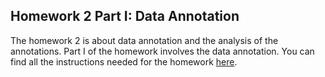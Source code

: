 ## Homework 2 Part I: Data Annotation

The homework 2 is about data annotation and the analysis of the annotations. 
Part I of the homework involves the data annotation. 
You can find all the instructions needed for the homework [here](https://docs.google.com/document/d/1rvOOXqsj0vPybNLmH8Q5k-8UsbCg1mtbYeeNXcIPhiM/edit?usp=sharing). 